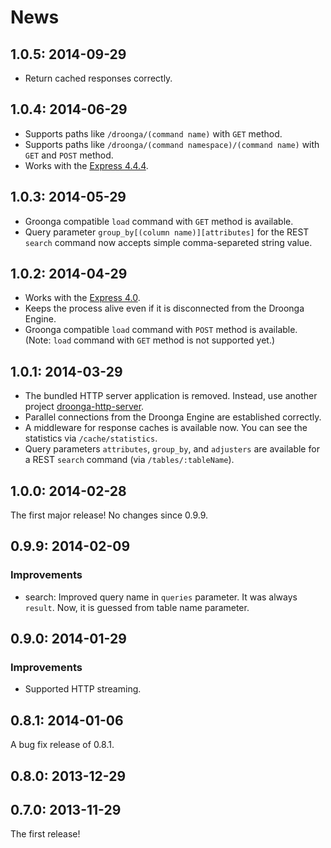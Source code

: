 # News

## 1.0.5: 2014-09-29

 * Return cached responses correctly.

## 1.0.4: 2014-06-29

 * Supports paths like `/droonga/(command name)` with `GET` method.
 * Supports paths like `/droonga/(command namespace)/(command name)` with `GET` and `POST` method.
 * Works with the [Express 4.4.4](http://expressjs.com/).

## 1.0.3: 2014-05-29

 * Groonga compatible `load` command with `GET` method is available.
 * Query parameter `group_by[(column name)][attributes]` for the REST `search` command now accepts simple comma-separeted string value.

## 1.0.2: 2014-04-29

 * Works with the [Express 4.0](http://expressjs.com/).
 * Keeps the process alive even if it is disconnected from the Droonga Engine.
 * Groonga compatible `load` command with `POST` method is available.
   (Note: `load` command with `GET` method is not supported yet.)

## 1.0.1: 2014-03-29

 * The bundled HTTP server application is removed.
   Instead, use another project [droonga-http-server](https://github.com/droonga/droonga-http-server).
 * Parallel connections from the Droonga Engine are established correctly.
 * A middleware for response caches is available now.
   You can see the statistics via `/cache/statistics`.
 * Query parameters `attributes`, `group_by`, and `adjusters` are available for a REST `search` command (via `/tables/:tableName`).

## 1.0.0: 2014-02-28

The first major release! No changes since 0.9.9.

## 0.9.9: 2014-02-09

### Improvements

  * search: Improved query name in `queries` parameter. It was always
    `result`. Now, it is guessed from table name parameter.

## 0.9.0: 2014-01-29

### Improvements

  * Supported HTTP streaming.

## 0.8.1: 2014-01-06

A bug fix release of 0.8.1.

## 0.8.0: 2013-12-29

## 0.7.0: 2013-11-29

The first release!
